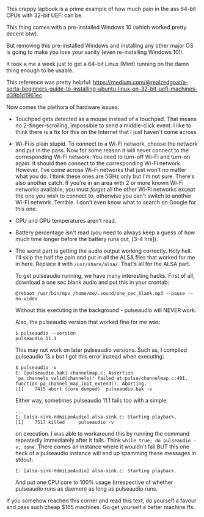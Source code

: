 This crappy lapbook is a prime example of how much pain in the ass 64-bit CPUs
with 32-bit UEFI can be.

This thing comes with a pre-installed Windows 10 (which worked pretty decent btw).

But removing this pre-installed Windows and installing any other major OS
is going to make you lose your sanity (even re-installing Windows 10!).

It took a me a week just to get a 64-bit Linux (Mint) running on the damn thing
enough to be usable.

This reference was pretty helpful:
https://medium.com/@realzedgoat/a-sorta-beginners-guide-to-installing-ubuntu-linux-on-32-bit-uefi-machines-d39b1d1961ec

Now comes the plethora of hardware issues:

- Touchpad gets detected as a mouse instead of a touchpad. That means no 2-finger-scrolling,
  impossible to send a middle-click event. I like to think there is a fix for this
  on the Internet that I just haven't come across.

- Wi-Fi is plain stupid. To connect to a Wi-Fi network, choose the network and
  put in the pass. Now for some reason it will never connect to the corresponding
  Wi-Fi network. You need to turn-off Wi-Fi and turn-on again. It should then
  connect to the corresponding Wi-Fi network. However, I've come across Wi-Fi
  networks that just won't no matter what you do. I think these ones are 5GHz
  only but I'm not sure.
  There's also another catch. If you're in an area with 2 or more known Wi-Fi
  networks available, you must *forget* all the other Wi-Fi networks except the
  one you wish to connect to, otherwise you can't switch to another Wi-Fi
  network. Terrible. I don't even know what to search on Google for this one.

- CPU and GPU temperatures aren't read.

- Battery percentage isn't read (you need to always keep a guess of how much time
  longer before the battery runs out, [3-4 hrs]).

- The worst part is getting the audio output working correctly. Holy hell.
  I'll skip the half the pain and put in all the ALSA files that worked for me
  in here. Replace it with `/usr/share/alsa/`. That's all for the ALSA part.

  To get pulseaudio running, we have many interesting hacks. First of all, download
  a one sec blank audio and put this in your crontab:
  ```
  @reboot /usr/bin/mpv /home/me/.sound/one_sec_blank.mp3 --pause --no-video
  ```
  Without this executing in the background - pulseaudio will NEVER work.

  Also, the pulseaudio version that worked fine for me was:
  ```
  $ pulseaudio --version
  pulseaudio 11.1
  ```

  This may not work on later pulseaudio versions. Such as, I compiled pulseaudio 13.x
  but I got this error instead when executing:
  ```
  $ pulseaudio -v
  E: [pulseaudio.bak] channelmap.c: Assertion 'pa_channels_valid(channels)' failed at pulse/channelmap.c:401, function pa_channel_map_init_extend(). Aborting.
  [1]    7415 abort (core dumped)  pulseaudio.bak -v
  ```

  Either way, sometimes pulseaudio 11.1 fails too with a simple:
  ```
  ...
  I: [alsa-sink-HdmiLpeAudio] alsa-sink.c: Starting playback.
  [1]    7517 killed     pulseaudio -v
  ```
  on execution. I was able to workaround this by running the command repeatedly
  immediately after it fails. Think `while true; do pulseaudio -v; done`. There
  comes an instance where it wouldn't fail BUT this one heck of a pulseaudio
  instance will end up spamming these messages in stdout:
  ```
  I: [alsa-sink-HdmiLpeAudio] alsa-sink.c: Starting playback.
  ```
  And put one CPU core to 100% usage (irrespective of whether pulseaudio runs as daemon)
  as long as pulseaudio runs.


If you somehow reached this corner and read this text, do yourself a favour and pass such
cheap $165 machines. Go get yourself a better machine ffs.
